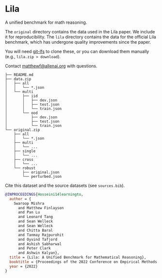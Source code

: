 # Lila

A unified benchmark for math reasoning.

The `original` directory contains the data used in the Lila paper. 
We include it for reproducibility.
The `lila` directory contains the data for the official Lila benchmark, 
which has undergone quality improvements since the paper.

You will need [git-lfs](https://git-lfs.github.com/) to clone these, 
or you can download them manually (e.g., `lila.zip > download`).

Contact matthewf@allenai.org with questions.

```
├── README.md
├── data.zip
│   ├── all
│   │   └── *.json
│   └── multi
│       ├── iid
│       │   ├── dev.json
│       │   ├── test.json
│       │   └── train.json
│       └── ood
│           ├── dev.json
│           ├── test.json
│           └── train.json
└── original.zip
    ├── all
    │   └── *.json
    ├── multi
    │   └── ...
    ├── single
    │   └── ...
    ├── cross
    │   └── ...
    └── robust
        ├── original.json
        └── perturbed.json
```

Cite this dataset and the source datasets (see `sources.bib`). 

```bib
@INPROCEEDINGS{Hosseini14learningto,
  author = {
    Swaroop Mishra 
      and Matthew Finlayson 
      and Pan Lu 
      and Leonard Tang 
      and Sean Welleck 
      and Sean Welleck 
      and Chitta Baral 
      and Tanmay Rajpurohit 
      and Oyvind Tafjord 
      and Ashish Sabharwal 
      and Peter Clark 
      and Ashwin Kalyan},
  title = {Lila: A Unified Benchmark for Mathematical Reasoning},
  booktitle = {Proceedings of the 2022 Conference on Empirical Methods in Natural Language Processing (EMNLP)},
  year = {2022}
}
```
